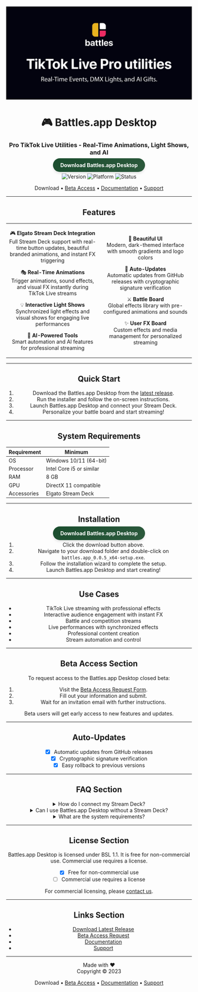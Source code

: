 <div align="center">

![Github banner](./.github/banner.jpg)
# 🎮 Battles.app Desktop
### Pro TikTok Live Utilities - Real-Time Animations, Light Shows, and AI
<a href="https://github.com/battles-app/desktop/releases/download/v0.0.5/battles.app_0.0.5_x64-setup.exe" style="background: linear-gradient(145deg, #1a4d2e, #2d5a3d); border: none; border-radius: 20px; box-shadow: 0 4px 6px rgba(0,0,0,0.1); color: white; padding: 10px 20px; text-decoration: none; font-weight: bold;">Download Battles.app Desktop</a>

![Version](https://img.shields.io/badge/version-0.0.5-blue?style=for-the-badge)
![Platform](https://img.shields.io/badge/platform-Windows-0078D4?style=for-the-badge&logo=windows)
![Status](https://img.shields.io/badge/status-Closed%20Beta-red?style=for-the-badge)

Download • [Beta Access](#beta-access-section) • [Documentation](#) • [Support](#)

---

## Features

<table>
<tr>
<td width="50%" align="center">

🎮 **Elgato Stream Deck Integration**  
Full Stream Deck support with real-time button updates, beautiful branded animations, and instant FX triggering

🎭 **Real-Time Animations**  
Trigger animations, sound effects, and visual FX instantly during TikTok Live streams

💡 **Interactive Light Shows**  
Synchronized light effects and visual shows for engaging live performances

🤖 **AI-Powered Tools**  
Smart automation and AI features for professional streaming

</td>
<td width="50%" align="center">

🎨 **Beautiful UI**  
Modern, dark-themed interface with smooth gradients and logo colors

🔄 **Auto-Updates**  
Automatic updates from GitHub releases with cryptographic signature verification

⚔️ **Battle Board**  
Global effects library with pre-configured animations and sounds

✨ **User FX Board**  
Custom effects and media management for personalized streaming

</td>
</tr>
</table>

---

## Quick Start

1. Download the Battles.app Desktop from the [latest release](https://github.com/battles-app/desktop/releases).
2. Run the installer and follow the on-screen instructions.
3. Launch Battles.app Desktop and connect your Stream Deck.
4. Personalize your battle board and start streaming!

---

## System Requirements

| Requirement | Minimum                  |
|-------------|--------------------------|
| OS          | Windows 10/11 (64-bit)   |
| Processor   | Intel Core i5 or similar |
| RAM         | 8 GB                     |
| GPU         | DirectX 11 compatible    |
| Accessories | Elgato Stream Deck       |

---

## Installation

<a href="https://github.com/battles-app/desktop/releases/download/v0.0.5/battles.app_0.0.5_x64-setup.exe" style="background: linear-gradient(145deg, #1a4d2e, #2d5a3d); border: none; border-radius: 20px; box-shadow: 0 4px 6px rgba(0,0,0,0.1); color: white; padding: 10px 20px; text-decoration: none; font-weight: bold;">Download Battles.app Desktop</a>

1. Click the download button above.
2. Navigate to your download folder and double-click on `battles.app_0.0.5_x64-setup.exe`.
3. Follow the installation wizard to complete the setup.
4. Launch Battles.app Desktop and start creating!

---

## Use Cases

- TikTok Live streaming with professional effects
- Interactive audience engagement with instant FX
- Battle and competition streams
- Live performances with synchronized effects
- Professional content creation
- Stream automation and control

---

## Beta Access Section

To request access to the Battles.app Desktop closed beta:

1. Visit the [Beta Access Request Form](#).
2. Fill out your information and submit.
3. Wait for an invitation email with further instructions.

Beta users will get early access to new features and updates.

---

## Auto-Updates

- [x] Automatic updates from GitHub releases
- [x] Cryptographic signature verification
- [x] Easy rollback to previous versions

---

## FAQ Section

<details>
<summary>How do I connect my Stream Deck?</summary>
After launching Battles.app Desktop, go to Settings > Devices and select your Stream Deck. Ensure it's connected via USB.
</details>

<details>
<summary>Can I use Battles.app Desktop without a Stream Deck?</summary>
Yes, but the experience is optimized for Stream Deck users. You can still enjoy many features without it.
</details>

<details>
<summary>What are the system requirements?</summary>
Battles.app Desktop requires Windows 10/11 (64-bit), an Intel Core i5 or similar processor, 8 GB of RAM, a DirectX 11 compatible GPU, and an Elgato Stream Deck for the full experience.
</details>

---

## License Section

Battles.app Desktop is licensed under BSL 1.1. It is free for non-commercial use. Commercial use requires a license.

- [x] Free for non-commercial use
- [ ] Commercial use requires a license

For commercial licensing, please [contact us](#).

---

## Links Section

- [Download Latest Release](https://github.com/battles-app/desktop/releases)
- [Beta Access Request](#)
- [Documentation](#)
- [Support](#)

---

<div align="center">

Made with ❤️  
Copyright © 2023

Download • [Beta Access](#beta-access-section) • [Documentation](#) • [Support](#)

</div>